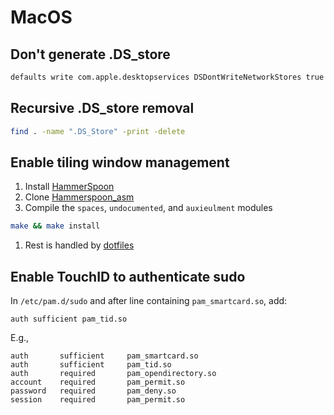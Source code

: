 # MacOS

## Don't generate .DS_store

```bash
defaults write com.apple.desktopservices DSDontWriteNetworkStores true
```

## Recursive .DS_store removal

```bash
find . -name ".DS_Store" -print -delete
```
## Enable tiling window management

1. Install [HammerSpoon](https://github.com/Hammerspoon/hammerspoon)
1. Clone [Hammerspoon_asm](https://github.com/asmagill/hammerspoon_asm)
  1. Compile the `spaces`, `undocumented`, and `auxieulment` modules

  ```bash
  make && make install
  ```
1. Rest is handled by [dotfiles](https://github.com/vladdoster/dotfiles)

## Enable **TouchID** to authenticate **sudo**

In `/etc/pam.d/sudo` and after line containing `pam_smartcard.so`, add:

```
auth sufficient pam_tid.so
```

E.g.,

```
auth       sufficient     pam_smartcard.so
auth       sufficient     pam_tid.so
auth       required       pam_opendirectory.so
account    required       pam_permit.so
password   required       pam_deny.so
session    required       pam_permit.so
```
